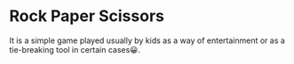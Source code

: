 # Rock Paper Scissors

It is a simple game played usually by kids as a way of entertainment or as a tie-breaking tool in certain cases😀. 